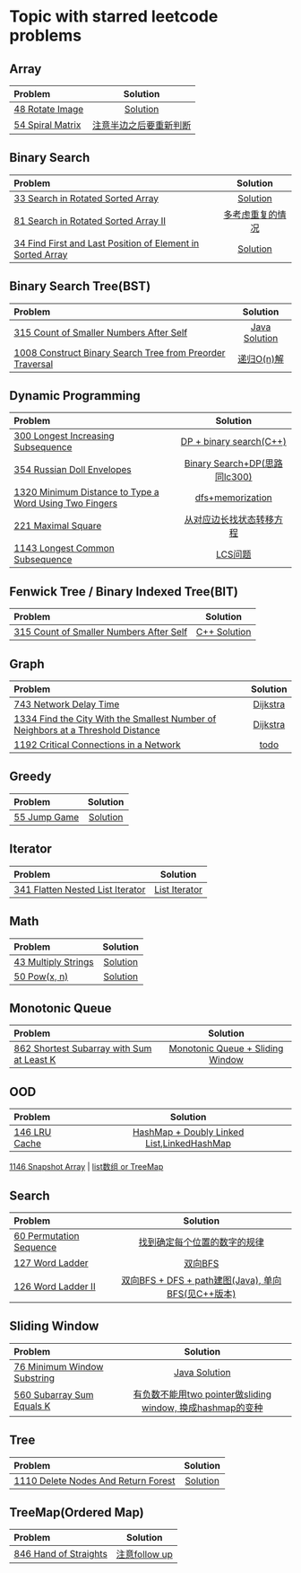# Topic with starred leetcode problems

## Array
| Problem   | Solution   
:-         |   :-: 
[48 Rotate Image](https://leetcode.com/problems/rotate-image/) | [Solution](https://github.com/Yukinichi/leetcode/blob/master/48.rotate-image.java)
[54 Spiral Matrix](https://leetcode.com/problems/spiral-matrix/) | [注意半边之后要重新判断](https://github.com/Yukinichi/leetcode/blob/master/54.spiral-matrix.java)

## Binary Search    
| Problem   | Solution   
:-         |   :-:  
[33 Search in Rotated Sorted Array](https://leetcode.com/problems/search-in-rotated-sorted-array/)          | [Solution](https://github.com/Yukinichi/leetcode/blob/master/33.search-in-rotated-sorted-array.java)  
[81 Search in Rotated Sorted Array II](https://leetcode.com/problems/search-in-rotated-sorted-array-ii/) | [多考虑重复的情况](https://github.com/Yukinichi/leetcode/blob/master/81.search-in-rotated-sorted-array-ii.java)
[34 Find First and Last Position of Element in Sorted Array](https://leetcode.com/problems/find-first-and-last-position-of-element-in-sorted-array/) | [Solution](https://github.com/Yukinichi/leetcode/blob/master/34.find-first-and-last-position-of-element-in-sorted-array.java)

## Binary Search Tree(BST)   
| Problem   | Solution   
:-         |   :-: 
[315 Count of Smaller Numbers After Self](https://leetcode.com/problems/count-of-smaller-numbers-after-self/) | [Java Solution](https://github.com/Yukinichi/leetcode/blob/master/315.count-of-smaller-numbers-after-self.java) 
[1008 Construct Binary Search Tree from Preorder Traversal](https://leetcode.com/problems/construct-binary-search-tree-from-preorder-traversal/) | [递归O(n)解](https://github.com/Yukinichi/leetcode/blob/master/1008.construct-binary-search-tree-from-preorder-traversal.java)


## Dynamic Programming
| Problem   | Solution   
:-         |   :-: 
[300 Longest Increasing Subsequence](https://leetcode.com/problems/longest-increasing-subsequence/) | [DP + binary search(C++)](https://github.com/Yukinichi/leetcode/blob/master/300.longest-increasing-subsequence.cpp)
[354 Russian Doll Envelopes](https://leetcode.com/problems/russian-doll-envelopes/)|[Binary Search+DP(思路同lc300)](https://github.com/Yukinichi/leetcode/blob/master/354.russian-doll-envelopes.java)
[1320 Minimum Distance to Type a Word Using Two Fingers](https://leetcode.com/problems/minimum-distance-to-type-a-word-using-two-fingers/) | [dfs+memorization](https://github.com/Yukinichi/leetcode/blob/master/1320.minimum-distance-to-type-a-word-using-two-fingers.java)
[221 Maximal Square](https://leetcode.com/problems/maximal-square/) | [从对应边长找状态转移方程](https://github.com/Yukinichi/leetcode/blob/master/221.maximal-square.java)
[1143 Longest Common Subsequence](https://leetcode.com/problems/longest-common-subsequence/) | [LCS问题](https://github.com/Yukinichi/leetcode/blob/master/1143.longest-common-subsequence.java)


## Fenwick Tree / Binary Indexed Tree(BIT)
| Problem   | Solution   
:-         |   :-: 
[315 Count of Smaller Numbers After Self](https://leetcode.com/problems/count-of-smaller-numbers-after-self/) | [C++ Solution](https://github.com/Yukinichi/leetcode/blob/master/315.count-of-smaller-numbers-after-self.cpp)

## Graph
| Problem   | Solution   
:-         |   :-: 
[743 Network Delay Time](https://leetcode.com/problems/network-delay-time/) | [Dijkstra](https://github.com/Yukinichi/leetcode/blob/master/743.network-delay-time.java)
[1334 Find the City With the Smallest Number of Neighbors at a Threshold Distance](https://leetcode.com/problems/find-the-city-with-the-smallest-number-of-neighbors-at-a-threshold-distance/) | [Dijkstra]()
[1192 Critical Connections in a Network](https://leetcode.com/problems/critical-connections-in-a-network/) | [todo]()

## Greedy
| Problem   | Solution   
:-         |   :-: 
[55 Jump Game](https://leetcode.com/problems/jump-game/) | [Solution](https://github.com/Yukinichi/leetcode/blob/master/55.jump-game.java)

## Iterator
| Problem   | Solution   
:-         |   :-: 
[341 Flatten Nested List Iterator](https://leetcode.com/problems/flatten-nested-list-iterator/) | [List Iterator](https://github.com/Yukinichi/leetcode/blob/master/341.flatten-nested-list-iterator.java)


## Math
| Problem   | Solution   
:-         |   :-: 
[43 Multiply Strings](https://leetcode.com/problems/multiply-strings/) | [Solution](https://github.com/Yukinichi/leetcode/blob/master/43.multiply-strings.java)
[50 Pow(x, n)](https://leetcode.com/problems/powx-n/) | [Solution](https://github.com/Yukinichi/leetcode/blob/master/50.pow-x-n.java)


## Monotonic Queue
| Problem   | Solution   
:-         |   :-: 
[862 Shortest Subarray with Sum at Least K](https://leetcode.com/problems/shortest-subarray-with-sum-at-least-k/) | [Monotonic Queue + Sliding Window](https://github.com/Yukinichi/leetcode/blob/master/862.shortest-subarray-with-sum-at-least-k.java)

## OOD 
| Problem   | Solution   
:-         |   :-: 
[146 LRU Cache](https://leetcode.com/problems/lru-cache/) | [HashMap + Doubly Linked List](https://github.com/Yukinichi/leetcode/blob/master/146.lru-cache.java),[LinkedHashMap](https://github.com/Yukinichi/leetcode/blob/master/146.lru-cache-solution2.java)

[1146 Snapshot Array](https://leetcode.com/problems/snapshot-array/) | [list数组 or TreeMap](https://github.com/Yukinichi/leetcode/blob/master/1146.snapshot-array.java)

## Search
| Problem   | Solution   
:-         |   :-: 
[60 Permutation Sequence](https://leetcode.com/problems/permutation-sequence/) | [找到确定每个位置的数字的规律](https://github.com/Yukinichi/leetcode/blob/master/60.permutation-sequence.java)
[127 Word Ladder](https://leetcode.com/problems/word-ladder/) | [双向BFS](https://github.com/Yukinichi/leetcode/blob/master/127.word-ladder.java)
[126 Word Ladder II](https://leetcode.com/problems/word-ladder-ii/) | [双向BFS + DFS + path建图(Java), 单向BFS(见C++版本)](https://github.com/Yukinichi/leetcode/blob/master/126.word-ladder-ii.java)

## Sliding Window
| Problem   | Solution   
:-         |   :-: 
[76 Minimum Window Substring](https://leetcode.com/problems/minimum-window-substring/) | [Java Solution](https://github.com/Yukinichi/leetcode/blob/master/76.minimum-window-substring.java)
[560 Subarray Sum Equals K](https://leetcode.com/problems/subarray-sum-equals-k/) | [有负数不能用two pointer做sliding window, 换成hashmap的变种](https://github.com/Yukinichi/leetcode/blob/master/560.subarray-sum-equals-k.java)

## Tree   
| Problem   | Solution   
:-         |   :-: 
[1110 Delete Nodes And Return Forest](https://leetcode.com/problems/delete-nodes-and-return-forest/) | [Solution](https://github.com/Yukinichi/leetcode/blob/master/1110.delete-nodes-and-return-forest.java)

## TreeMap(Ordered Map)
| Problem   | Solution   
:-         |   :-: 
[846 Hand of Straights](https://leetcode.com/problems/hand-of-straights/) | [注意follow up](https://github.com/Yukinichi/leetcode/blob/master/846.hand-of-straights.java)



